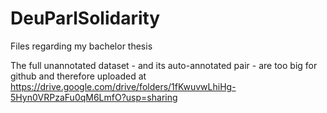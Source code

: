 # DeuParlSolidarity
Files regarding my bachelor thesis

The full unannotated dataset - and its auto-annotated pair - are too big for github and therefore uploaded at
https://drive.google.com/drive/folders/1fKwuvwLhiHg-5Hyn0VRPzaFu0qM6LmfO?usp=sharing
